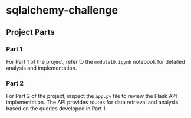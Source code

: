 # sqlalchemy-challenge

## Project Parts

### Part 1
For Part 1 of the project, refer to the `module10.ipynb` notebook for detailed analysis and implementation.

### Part 2
For Part 2 of the project, inspect the `app.py` file to review the Flask API implementation.
The API provides routes for data retrieval and analysis based on the queries developed in Part 1.
